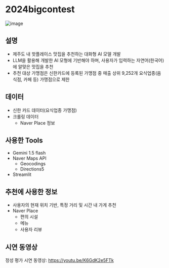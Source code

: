 # 2024bigcontest
![image](https://github.com/user-attachments/assets/7812eda1-fbc8-4ade-bc00-bca6914e3380)

## 설명
- 제주도 내 핫플레이스 맛집을 추천하는 대화형 AI 모델 개발
- LLM을 활용해 개발한 AI 모형에 기반해야 하며, 사용자가 입력하는 자연어(한국어)에 알맞은 맛집을 추천
- 추천 대상 가맹점은 신한카드에 등록된 가맹점 중 매출 상위 9,252개 요식업종(음식점, 카페 등) 가맹점으로 제한

## 데이터
- 신한 카드 데이터(요식업종 가맹점)
- 크롤링 데이터
    - Naver Place 정보

## 사용한 Tools
- Gemini 1.5 flash
- Naver Maps API
    - Geocodings
    - Directions5
- Streamlit

## 추천에 사용한 정보
- 사용자의 현재 위치 기반, 특정 거리 및 시간 내 가게 추천
- Naver Place
    - 편의 시설
    - 메뉴
    - 사용자 리뷰

## 시연 동영상
정성 평가 시연 동영상: https://youtu.be/K6GdK2e5FTk
